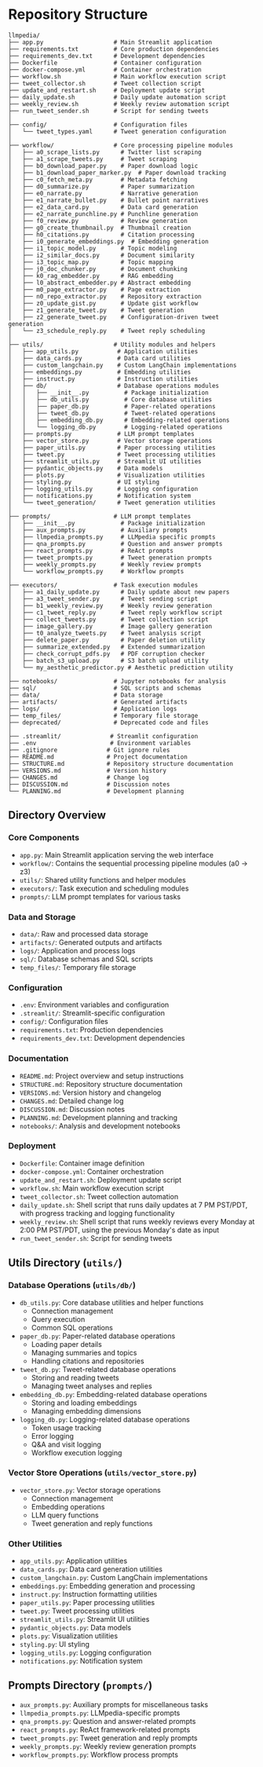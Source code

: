 # Repository Structure

```
llmpedia/
├── app.py                    # Main Streamlit application
├── requirements.txt          # Core production dependencies
├── requirements_dev.txt      # Development dependencies
├── Dockerfile                # Container configuration
├── docker-compose.yml        # Container orchestration
├── workflow.sh               # Main workflow execution script
├── tweet_collector.sh        # Tweet collection script
├── update_and_restart.sh     # Deployment update script
├── daily_update.sh           # Daily update automation script
├── weekly_review.sh          # Weekly review automation script
├── run_tweet_sender.sh       # Script for sending tweets
│
├── config/                   # Configuration files
│   └── tweet_types.yaml      # Tweet generation configuration
│
├── workflow/                 # Core processing pipeline modules
│   ├── a0_scrape_lists.py      # Twitter list scraping
│   ├── a1_scrape_tweets.py     # Tweet scraping
│   ├── b0_download_paper.py    # Paper download logic
│   ├── b1_download_paper_marker.py  # Paper download tracking
│   ├── c0_fetch_meta.py        # Metadata fetching
│   ├── d0_summarize.py         # Paper summarization
│   ├── e0_narrate.py           # Narrative generation
│   ├── e1_narrate_bullet.py    # Bullet point narratives
│   ├── e2_data_card.py         # Data card generation
│   ├── e2_narrate_punchline.py # Punchline generation
│   ├── f0_review.py            # Review generation
│   ├── g0_create_thumbnail.py  # Thumbnail creation
│   ├── h0_citations.py         # Citation processing
│   ├── i0_generate_embeddings.py  # Embedding generation
│   ├── i1_topic_model.py       # Topic modeling
│   ├── i2_similar_docs.py      # Document similarity
│   ├── i3_topic_map.py         # Topic mapping
│   ├── j0_doc_chunker.py       # Document chunking
│   ├── k0_rag_embedder.py      # RAG embedding
│   ├── l0_abstract_embedder.py # Abstract embedding
│   ├── m0_page_extractor.py    # Page extraction
│   ├── n0_repo_extractor.py    # Repository extraction
│   ├── z0_update_gist.py       # Update gist workflow
│   ├── z1_generate_tweet.py    # Tweet generation
│   ├── z2_generate_tweet.py    # Configuration-driven tweet generation
│   └── z3_schedule_reply.py    # Tweet reply scheduling
│
├── utils/                    # Utility modules and helpers
│   ├── app_utils.py           # Application utilities
│   ├── data_cards.py          # Data card utilities
│   ├── custom_langchain.py    # Custom LangChain implementations
│   ├── embeddings.py          # Embedding utilities
│   ├── instruct.py            # Instruction utilities
│   ├── db/                    # Database operations modules
│   │   ├── __init__.py          # Package initialization
│   │   ├── db_utils.py          # Core database utilities
│   │   ├── paper_db.py          # Paper-related operations
│   │   ├── tweet_db.py          # Tweet-related operations
│   │   ├── embedding_db.py      # Embedding-related operations
│   │   └── logging_db.py        # Logging-related operations
│   ├── prompts.py             # LLM prompt templates
│   ├── vector_store.py        # Vector storage operations
│   ├── paper_utils.py         # Paper processing utilities
│   ├── tweet.py               # Tweet processing utilities
│   ├── streamlit_utils.py     # Streamlit UI utilities
│   ├── pydantic_objects.py    # Data models
│   ├── plots.py               # Visualization utilities
│   ├── styling.py             # UI styling
│   ├── logging_utils.py       # Logging configuration
│   ├── notifications.py       # Notification system
│   └── tweet_generation/      # Tweet generation utilities
│
├── prompts/                  # LLM prompt templates
│   ├── __init__.py             # Package initialization
│   ├── aux_prompts.py          # Auxiliary prompts
│   ├── llmpedia_prompts.py     # LLMpedia specific prompts
│   ├── qna_prompts.py          # Question and answer prompts
│   ├── react_prompts.py        # ReAct prompts
│   ├── tweet_prompts.py        # Tweet generation prompts
│   ├── weekly_prompts.py       # Weekly review prompts
│   └── workflow_prompts.py     # Workflow prompts
│
├── executors/                # Task execution modules
│   ├── a1_daily_update.py      # Daily update about new papers
│   ├── a3_tweet_sender.py      # Tweet sending script
│   ├── b1_weekly_review.py     # Weekly review generation
│   ├── c1_tweet_reply.py       # Tweet reply workflow script
│   ├── collect_tweets.py       # Tweet collection script
│   ├── image_gallery.py        # Image gallery generation
│   ├── t0_analyze_tweets.py    # Tweet analysis script
│   ├── delete_paper.py         # Paper deletion utility
│   ├── summarize_extended.py   # Extended summarization
│   ├── check_corrupt_pdfs.py   # PDF corruption checker
│   ├── batch_s3_upload.py      # S3 batch upload utility
│   └── my_aesthetic_predictor.py # Aesthetic prediction utility
│
├── notebooks/                # Jupyter notebooks for analysis
├── sql/                      # SQL scripts and schemas
├── data/                     # Data storage
├── artifacts/                # Generated artifacts
├── logs/                     # Application logs
├── temp_files/               # Temporary file storage
├── deprecated/               # Deprecated code and files
│
├── .streamlit/              # Streamlit configuration
├── .env                     # Environment variables
├── .gitignore              # Git ignore rules
├── README.md               # Project documentation
├── STRUCTURE.md            # Repository structure documentation
├── VERSIONS.md             # Version history
├── CHANGES.md              # Change log
├── DISCUSSION.md           # Discussion notes
└── PLANNING.md             # Development planning
```

## Directory Overview

### Core Components
- `app.py`: Main Streamlit application serving the web interface
- `workflow/`: Contains the sequential processing pipeline modules (a0 → z3)
- `utils/`: Shared utility functions and helper modules
- `executors/`: Task execution and scheduling modules
- `prompts/`: LLM prompt templates for various tasks

### Data and Storage
- `data/`: Raw and processed data storage
- `artifacts/`: Generated outputs and artifacts
- `logs/`: Application and process logs
- `sql/`: Database schemas and SQL scripts
- `temp_files/`: Temporary file storage

### Configuration
- `.env`: Environment variables and configuration
- `.streamlit/`: Streamlit-specific configuration
- `config/`: Configuration files
- `requirements.txt`: Production dependencies
- `requirements_dev.txt`: Development dependencies

### Documentation
- `README.md`: Project overview and setup instructions
- `STRUCTURE.md`: Repository structure documentation
- `VERSIONS.md`: Version history and changelog
- `CHANGES.md`: Detailed change log
- `DISCUSSION.md`: Discussion notes
- `PLANNING.md`: Development planning and tracking
- `notebooks/`: Analysis and development notebooks

### Deployment
- `Dockerfile`: Container image definition
- `docker-compose.yml`: Container orchestration
- `update_and_restart.sh`: Deployment update script
- `workflow.sh`: Main workflow execution script
- `tweet_collector.sh`: Tweet collection automation
- `daily_update.sh`: Shell script that runs daily updates at 7 PM PST/PDT, with progress tracking and logging functionality
- `weekly_review.sh`: Shell script that runs weekly reviews every Monday at 2:00 PM PST/PDT, using the previous Monday's date as input
- `run_tweet_sender.sh`: Script for sending tweets

## Utils Directory (`utils/`)

### Database Operations (`utils/db/`)
- `db_utils.py`: Core database utilities and helper functions
  - Connection management
  - Query execution
  - Common SQL operations
- `paper_db.py`: Paper-related database operations
  - Loading paper details
  - Managing summaries and topics
  - Handling citations and repositories
- `tweet_db.py`: Tweet-related database operations
  - Storing and reading tweets
  - Managing tweet analyses and replies
- `embedding_db.py`: Embedding-related database operations
  - Storing and loading embeddings
  - Managing embedding dimensions
- `logging_db.py`: Logging-related database operations
  - Token usage tracking
  - Error logging
  - Q&A and visit logging
  - Workflow execution logging

### Vector Store Operations (`utils/vector_store.py`)
- `vector_store.py`: Vector storage operations
  - Connection management
  - Embedding operations
  - LLM query functions
  - Tweet generation and reply functions
  
### Other Utilities
- `app_utils.py`: Application utilities
- `data_cards.py`: Data card generation utilities
- `custom_langchain.py`: Custom LangChain implementations
- `embeddings.py`: Embedding generation and processing
- `instruct.py`: Instruction formatting utilities
- `paper_utils.py`: Paper processing utilities
- `tweet.py`: Tweet processing utilities
- `streamlit_utils.py`: Streamlit UI utilities
- `pydantic_objects.py`: Data models
- `plots.py`: Visualization utilities
- `styling.py`: UI styling
- `logging_utils.py`: Logging configuration
- `notifications.py`: Notification system

## Prompts Directory (`prompts/`)
- `aux_prompts.py`: Auxiliary prompts for miscellaneous tasks
- `llmpedia_prompts.py`: LLMpedia-specific prompts
- `qna_prompts.py`: Question and answer-related prompts
- `react_prompts.py`: ReAct framework-related prompts
- `tweet_prompts.py`: Tweet generation and reply prompts
- `weekly_prompts.py`: Weekly review generation prompts
- `workflow_prompts.py`: Workflow process prompts

